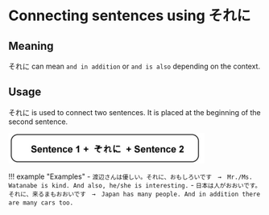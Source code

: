 # Connecting sentences using それに

## Meaning

それに can mean `and in addition` or `and is also` depending on the context.

## Usage

それに is used to connect two sentences. It is placed at the beginning of the second sentence.

![それに](../../../assets/images/それに.png)

!!! example "Examples"
    - `渡辺さんは優しい。それに、おもしろいです　→　Mr./Ms. Watanabe is kind. And also, he/she is interesting.`
    - `日本は人がおおいです。それに、来るまもおおいです　→　Japan has many people. And in addition there are many cars too.`
